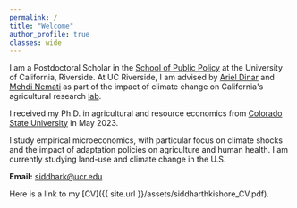 ```yaml
---
permalink: /
title: "Welcome"
author_profile: true
classes: wide
---
```


I am a Postdoctoral Scholar in the [School of Public Policy](https://spp.ucr.edu/) at the University of California, Riverside. At UC Riverside, I am advised by [Ariel Dinar](https://waterdialogue.ucr.edu/ariel-dinar-climate-change) and [Mehdi Nemati](https://profiles.ucr.edu/app/home/profile/mehdin) as part of the impact of climate change on California's agricultural research [lab](https://waterdialogue.ucr.edu/).

I received my Ph.D. in agricultural and resource economics from [Colorado State University](https://agsci.colostate.edu/dare/) in May 2023.

I study empirical microeconomics, with particular focus on climate shocks and the impact of adaptation policies on agriculture and human health. I am currently studying land-use and climate change in the U.S.

<b>Email:</b> siddhark@ucr.edu

Here is a link to my [CV]({{ site.url }}/assets/siddharthkishore_CV.pdf).
